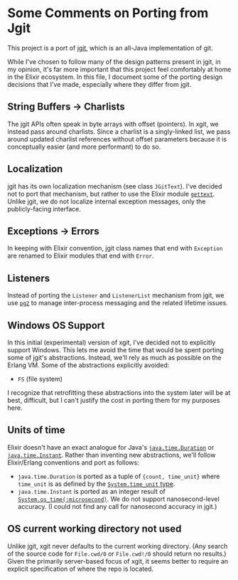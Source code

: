 # Some Comments on Porting from Jgit

This project is a port of [jgit](https://www.eclipse.org/jgit/), which is an all-Java implementation of git.

While I've chosen to follow many of the design patterns present in jgit, in my opinion, it's far more important that this project feel comfortably at home in the Elixir ecosystem. In this file, I document some of the porting design decisions that I've made, especially where they differ from jgit.

## String Buffers -> Charlists

The jgit APIs often speak in byte arrays with offset (pointers). In xgit, we instead pass around charlists. Since a charlist is a singly-linked list, we pass around updated charlist references without offset parameters because it is conceptually easier (and more performant) to do so.

## Localization

jgit has its own localization mechanism (see class `JGitText`). I've decided not to port that mechanism, but rather to use the Elixir module [`gettext`](https://github.com/elixir-lang/gettext). Unlike jgit, we do not localize internal exception messages, only the publicly-facing interface.

## Exceptions -> Errors

In keeping with Elixir convention, jgit class names that end with `Exception` are renamed to Elixir modules that end with `Error`.

## Listeners

Instead of porting the `Listener` and `ListenerList` mechanism from jgit, we use [`pg2`](http://erlang.org/doc/man/pg2.html) to manage inter-process messaging and the related lifetime issues.

## Windows OS Support

In this initial (experimental) version of xgit, I've decided not to explicitly support Windows. This lets me avoid the time that would be spent porting some of jgit's abstractions. Instead, we'll rely as much as possible on the Erlang VM. Some of the abstractions explicitly avoided:

* `FS` (file system)

I recognize that retrofitting these abstractions into the system later will be at best, difficult, but I can't justify the cost in porting them for my purposes here.

## Units of time

Elixir doesn't have an exact analogue for Java's [`java.time.Duration`](https://docs.oracle.com/javase/8/docs/api/java/time/Duration.html) or [`java.time.Instant`](https://docs.oracle.com/javase/8/docs/api/java/time/Instant.html). Rather than inventing new abstractions, we'll follow Elixir/Erlang conventions and port as follows:

* `java.time.Duration` is ported as a tuple of `{count, time_unit}` where `time_unit` is as defined by the [`System.time_unit` type](https://hexdocs.pm/elixir/System.html#t:time_unit/0).
* `java.time.Instant` is ported as an integer result of [`System.os_time(:microsecond)`](https://hexdocs.pm/elixir/System.html#os_time/1). We do not support nanosecond-level accuracy. (I could not find any call for nanosecond accuracy in jgit.)

## OS current working directory not used

Unlike jgit, xgit never defaults to the current working directory. (Any search of the source code for `File.cwd/0` or `File.cwd!/0` should return no results.) Given the primarily server-based focus of xgit, it seems better to require an explicit specification of where the repo is located.
